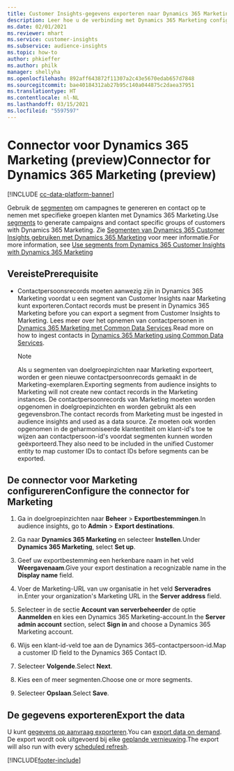 ```yaml
---
title: Customer Insights-gegevens exporteren naar Dynamics 365 Marketing
description: Leer hoe u de verbinding met Dynamics 365 Marketing configureert.
ms.date: 02/01/2021
ms.reviewer: mhart
ms.service: customer-insights
ms.subservice: audience-insights
ms.topic: how-to
author: phkieffer
ms.author: philk
manager: shellyha
ms.openlocfilehash: 892aff643872f11307a2c43e5670edab657d7848
ms.sourcegitcommit: bae40184312ab27b95c140a044875c2daea37951
ms.translationtype: HT
ms.contentlocale: nl-NL
ms.lasthandoff: 03/15/2021
ms.locfileid: "5597597"
---
```

# <a name="connector-for-dynamics-365-marketing-preview"></a><span data-ttu-id="0abd1-103">Connector voor Dynamics 365 Marketing (preview)</span><span class="sxs-lookup"><span data-stu-id="0abd1-103">Connector for Dynamics 365 Marketing (preview)</span></span>

[!INCLUDE [cc-data-platform-banner](../includes/cc-data-platform-banner.md)]

<span data-ttu-id="0abd1-104">Gebruik de [segmenten](segments.md) om campagnes te genereren en contact op te nemen met specifieke groepen klanten met Dynamics 365 Marketing.</span><span class="sxs-lookup"><span data-stu-id="0abd1-104">Use [segments](segments.md) to generate campaigns and contact specific groups of customers with Dynamics 365 Marketing.</span></span> <span data-ttu-id="0abd1-105">Zie [Segmenten van Dynamics 365 Customer Insights gebruiken met Dynamics 365 Marketing](/dynamics365/marketing/customer-insights-segments) voor meer informatie.</span><span class="sxs-lookup"><span data-stu-id="0abd1-105">For more information, see [Use segments from Dynamics 365 Customer Insights with Dynamics 365 Marketing](/dynamics365/marketing/customer-insights-segments)</span></span>

## <a name="prerequisite"></a><span data-ttu-id="0abd1-106">Vereiste</span><span class="sxs-lookup"><span data-stu-id="0abd1-106">Prerequisite</span></span>

- <span data-ttu-id="0abd1-107">Contactpersoonsrecords moeten aanwezig zijn in Dynamics 365 Marketing voordat u een segment van Customer Insights naar Marketing kunt exporteren.</span><span class="sxs-lookup"><span data-stu-id="0abd1-107">Contact records must be present in Dynamics 365 Marketing before you can export a segment from Customer Insights to Marketing.</span></span> <span data-ttu-id="0abd1-108">Lees meer over het opnemen van contactpersonen in [Dynamics 365 Marketing met Common Data Services](connect-power-query.md)​.</span><span class="sxs-lookup"><span data-stu-id="0abd1-108">Read more on how to ingest contacts in [Dynamics 365 Marketing using Common Data Services](connect-power-query.md).</span></span>

  > [!NOTE]
  > <span data-ttu-id="0abd1-109">Als u segmenten van doelgroepinzichten naar Marketing exporteert, worden er geen nieuwe contactpersoonrecords gemaakt in de Marketing-exemplaren.</span><span class="sxs-lookup"><span data-stu-id="0abd1-109">Exporting segments from audience insights to Marketing will not create new contact records in the Marketing instances.</span></span> <span data-ttu-id="0abd1-110">De contactpersoonrecords van Marketing moeten worden opgenomen in doelgroepinzichten en worden gebruikt als een gegevensbron.</span><span class="sxs-lookup"><span data-stu-id="0abd1-110">The contact records from Marketing must be ingested in audience insights and used as a data source.</span></span> <span data-ttu-id="0abd1-111">Ze moeten ook worden opgenomen in de geharmoniseerde klantentiteit om klant-id's toe te wijzen aan contactpersoon-id's voordat segmenten kunnen worden geëxporteerd.</span><span class="sxs-lookup"><span data-stu-id="0abd1-111">They also need to be included in the unified Customer entity to map customer IDs to contact IDs before segments can be exported.</span></span>

## <a name="configure-the-connector-for-marketing"></a><span data-ttu-id="0abd1-112">De connector voor Marketing configureren</span><span class="sxs-lookup"><span data-stu-id="0abd1-112">Configure the connector for Marketing</span></span>

1. <span data-ttu-id="0abd1-113">Ga in doelgroepinzichten naar **Beheer** > **Exportbestemmingen**.</span><span class="sxs-lookup"><span data-stu-id="0abd1-113">In audience insights, go to **Admin** > **Export destinations**.</span></span>

1. <span data-ttu-id="0abd1-114">Ga naar **Dynamics 365 Marketing** en selecteer **Instellen**.</span><span class="sxs-lookup"><span data-stu-id="0abd1-114">Under **Dynamics 365 Marketing**, select **Set up**.</span></span>

1. <span data-ttu-id="0abd1-115">Geef uw exportbestemming een herkenbare naam in het veld **Weergavenaam**.</span><span class="sxs-lookup"><span data-stu-id="0abd1-115">Give your export destination a recognizable name in the **Display name** field.</span></span>

1. <span data-ttu-id="0abd1-116">Voer de Marketing-URL van uw organisatie in het veld **Serveradres** in.</span><span class="sxs-lookup"><span data-stu-id="0abd1-116">Enter your organization's Marketing URL in the **Server address** field.</span></span>

1. <span data-ttu-id="0abd1-117">Selecteer in de sectie **Account van serverbeheerder** de optie **Aanmelden** en kies een Dynamics 365 Marketing-account.</span><span class="sxs-lookup"><span data-stu-id="0abd1-117">In the **Server admin account** section, select **Sign in** and choose a Dynamics 365 Marketing account.</span></span>

1. <span data-ttu-id="0abd1-118">Wijs een klant-id-veld toe aan de Dynamics 365-contactpersoon-id.</span><span class="sxs-lookup"><span data-stu-id="0abd1-118">Map a customer ID field to the Dynamics 365 Contact ID.</span></span>

1. <span data-ttu-id="0abd1-119">Selecteer **Volgende**.</span><span class="sxs-lookup"><span data-stu-id="0abd1-119">Select **Next**.</span></span>

1. <span data-ttu-id="0abd1-120">Kies een of meer segmenten.</span><span class="sxs-lookup"><span data-stu-id="0abd1-120">Choose one or more segments.</span></span>

1. <span data-ttu-id="0abd1-121">Selecteer **Opslaan**.</span><span class="sxs-lookup"><span data-stu-id="0abd1-121">Select **Save**.</span></span>

## <a name="export-the-data"></a><span data-ttu-id="0abd1-122">De gegevens exporteren</span><span class="sxs-lookup"><span data-stu-id="0abd1-122">Export the data</span></span>

<span data-ttu-id="0abd1-123">U kunt [gegevens op aanvraag exporteren](export-destinations.md).</span><span class="sxs-lookup"><span data-stu-id="0abd1-123">You can [export data on demand](export-destinations.md).</span></span> <span data-ttu-id="0abd1-124">De export wordt ook uitgevoerd bij elke [geplande vernieuwing](system.md#schedule-tab).</span><span class="sxs-lookup"><span data-stu-id="0abd1-124">The export will also run with every [scheduled refresh](system.md#schedule-tab).</span></span>


[!INCLUDE[footer-include](../includes/footer-banner.md)]